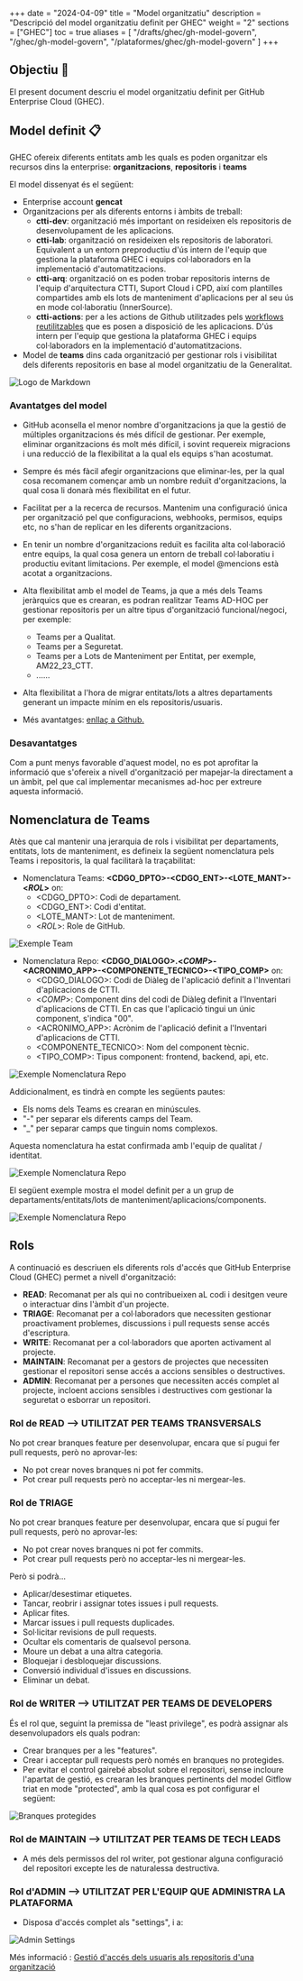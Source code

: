 
+++
date         = "2024-04-09"
title        = "Model organitzatiu"
description  = "Descripció del model organitzatiu definit per GHEC"
weight      = "2"
sections    = ["GHEC"]
toc         = true
aliases = [
    "/drafts/ghec/gh-model-govern",
    "/ghec/gh-model-govern",
    "/plataformes/ghec/gh-model-govern"
]
+++

## Objectiu  🚀

El present document descriu el model organitzatiu definit per GitHub Enterprise Cloud (GHEC). 

## Model definit  📋

GHEC ofereix diferents entitats amb les quals es poden organitzar els recursos dins la enterprise: **organitzacions**, **repositoris** i **teams**

El model dissenyat és el següent:

* Enterprise account **gencat**
* Organitzacions per als diferents entorns i àmbits de treball: 
    * **ctti-dev**: organització més important on resideixen els repositoris de desenvolupament de les aplicacions.
    * **ctti-lab**: organització on resideixen els repositoris de laboratori. Equivalent a un entorn preproductiu d'ús intern de l'equip que gestiona la plataforma GHEC i equips col·laboradors en la implementació d'automatitzacions.
    * **ctti-arq**: organització on es poden trobar repositoris interns de l'equip d'arquitectura CTTI, Suport Cloud i CPD, així com plantilles compartides amb els lots de manteniment d'aplicacions per al seu ús en mode col·laboratiu (InnerSource).
    * **ctti-actions**: per a les actions de Github utilitzades pels [workflows reutilitzables](https://docs.github.com/en/actions/using-workflows/reusing-workflows) que es posen a disposició de les aplicacions. D'ús intern per l'equip que gestiona la plataforma GHEC i equips col·laboradors en la implementació d'automatitzacions.
* Model de **teams** dins cada organització per gestionar rols i visibilitat dels diferents repositoris en base al model organitzatiu de la Generalitat.

![Logo de Markdown](/images/GHEC/modelo_Gobierno.png)

### Avantatges del model

* GitHub aconsella el menor nombre d'organitzacions ja que la gestió de múltiples organitzacions és més difícil de gestionar. Per exemple, eliminar organitzacions és molt més difícil, i sovint requereix migracions i una reducció de la flexibilitat a la qual els equips s'han acostumat. 
* Sempre és més fàcil afegir organitzacions que eliminar-les, per la qual cosa recomanem començar amb un nombre reduït d'organitzacions, la qual cosa li donarà més flexibilitat en el futur.
* Facilitat per a la recerca de recursos.
Mantenim una configuració única per organització pel que configuracions, webhooks, permisos, equips etc, no s'han de replicar en les diferents organitzacions.
* En tenir un nombre d'organitzacions reduït es facilita alta col·laboració entre equips, la qual cosa genera un entorn de treball col·laboratiu i productiu evitant limitacions. Per exemple, el model @mencions està acotat a organitzacions. 
* Alta flexibilitat amb el model de Teams, ja que a més dels Teams jeràrquics que es crearan, es podran realitzar Teams AD-HOC per gestionar repositoris per un altre tipus d'organització funcional/negoci, per exemple:
    + Teams per a Qualitat.
    + Teams per a Seguretat.
    + Teams per a Lots de Manteniment per Entitat, per exemple, AM22_23_CTT.
    + ......

* Alta flexibilitat a l'hora de migrar entitats/lots a altres departaments generant un impacte mínim en els repositoris/usuaris.

* Més avantatges: [enllaç a Github.](https://docs.github.com/en/enterprise-cloud@latest/admin/managing-accounts-and-repositories/managing-organizations-in-your-enterprise/best-practices-for-structuring-organizations-in-your-enterprise)


### Desavantatges 

Com a punt menys favorable d'aquest model, no es pot aprofitar la informació que s'ofereix a nivell d'organització per mapejar-la directament a un àmbit, pel que cal implementar mecanismes ad-hoc per extreure aquesta informació.

## Nomenclatura de Teams

Atès que cal mantenir una jerarquia de rols i visibilitat per departaments, entitats, lots de manteniment, es defineix la següent nomenclatura pels Teams i repositoris, la qual facilitarà la traçabilitat: 

* Nomenclatura Teams: **<CDGO_DPTO>-<CDGO_ENT>-<LOTE_MANT>-<_ROL_>** on:
    + <CDGO_DPTO>: Codi de departament.
    + <CDGO_ENT>: Codi d'entitat.
    + <LOTE_MANT>: Lot de manteniment.
    + <_ROL_>: Role de GitHub.


![Exemple Team ](/images/GHEC/gh_Ejemplo_nomenclatura_team.png)

* Nomenclatura Repo: **<CDGO_DIALOGO>.<_COMP_>-<ACRONIMO_APP>-<COMPONENTE_TECNICO>-<TIPO_COMP>** on:
    + <CDGO_DIALOGO>: Codi de Diàleg de l'aplicació definit a l'Inventari d'aplicacions de CTTI.
    + <_COMP_>: Component dins del codi de Diàleg definit a l'Inventari d'aplicacions de CTTI.  En cas que l'aplicació tingui un únic component, s'indica "00".
    + <ACRONIMO_APP>: Acrònim de l'aplicació definit a l'Inventari d'aplicacions de CTTI.
    + <COMPONENTE_TECNICO>: Nom del component tècnic.
    + <TIPO_COMP>: Tipus component: frontend, backend, api, etc.

![Exemple Nomenclatura Repo](/images/GHEC/gh_Ejemplo_nomenclatura_repo.png)


Addicionalment, es tindrà en compte les següents pautes: 
* Els noms dels Teams es crearan en minúscules.
* "-" per separar els diferents camps del Team.
* "_" per separar camps que tinguin noms complexos.

Aquesta nomenclatura ha estat confirmada amb l'equip de qualitat / identitat.

![Exemple Nomenclatura Repo](/images/GHEC/gh_Ejemplo_modelo_negocio.png)


El següent exemple mostra el model definit per a un grup de departaments/entitats/lots de manteniment/aplicacions/components.

![Exemple Nomenclatura Repo](/images/GHEC/gh_Ejemplo_modelo_negocio_ctti.png)


## Rols

A continuació es descriuen els diferents rols d'accés que GitHub Enterprise Cloud (GHEC) permet a nivell d'organització:

- **READ**: Recomanat per als qui no contribueixen aL codi i desitgen veure o interactuar dins l'àmbit d'un projecte.
- **TRIAGE**: Recomanat per a col·laboradors que necessiten gestionar proactivament problemes, discussions i pull requests sense accés d'escriptura.
- **WRITE**: Recomanat per a col·laboradors que aporten activament al projecte.
- **MAINTAIN**: Recomanat per a gestors de projectes que necessiten gestionar el repositori sense accés a accions sensibles o destructives.
- **ADMIN**: Recomanat per a persones que necessiten accés complet al projecte, incloent accions sensibles i destructives com gestionar la seguretat o esborrar un repositori.


### Rol de READ --> UTILITZAT PER TEAMS TRANSVERSALS

No pot crear branques feature per desenvolupar, encara que sí pugui fer pull requests, però no aprovar-les:

- No pot crear noves branques ni pot fer commits.
- Pot crear pull requests però no acceptar-les ni mergear-les.


### Rol de TRIAGE

No pot crear branques feature per desenvolupar, encara que sí pugui fer pull requests, però no aprovar-les:

- No pot crear noves branques ni pot fer commits.
- Pot crear pull requests però no acceptar-les ni mergear-les.

Però si podrà...

- Aplicar/desestimar etiquetes.
- Tancar, reobrir i assignar totes issues i pull requests.
- Aplicar fites.
- Marcar issues i pull requests duplicades.
- Sol·licitar revisions de pull requests.
- Ocultar els comentaris de qualsevol persona.
- Moure un debat a una altra categoria.
- Bloquejar i desbloquejar discussions.
- Conversió individual d'issues en discussions.
- Eliminar un debat.


### Rol de WRITER --> UTILITZAT PER TEAMS DE DEVELOPERS

És el rol que, seguint la premissa de "least privilege", es podrà assignar als desenvolupadors els quals podran:

- Crear branques per a les "features".
- Crear i acceptar pull requests però només en branques no protegides.
- Per evitar el control gairebé absolut sobre el repositori, sense incloure l'apartat de gestió, es crearan les branques pertinents del model Gitflow triat en mode "protected", amb la qual cosa es pot configurar el següent:

![Branques protegides](/images/GHEC/protected-branches.png)



### Rol de MAINTAIN --> UTILITZAT PER TEAMS DE TECH LEADS

- A més dels permissos del rol writer, pot gestionar alguna configuració del repositori excepte les de naturalessa destructiva.



### Rol d'ADMIN --> UTILITZAT PER L'EQUIP QUE ADMINISTRA LA PLATAFORMA

- Disposa d'accés complet als "settings", i a:

![Admin Settings](/images/GHEC/admin-danger-zone-settings.png)




Més informació : 
 [Gestió d'accés dels usuaris als repositoris d'una organització](https://docs.github.com/en/enterprise-cloud@latest/organizations/managing-user-access-to-your-organizations-repositories/managing-repository-roles/repository-roles-for-an-organization)